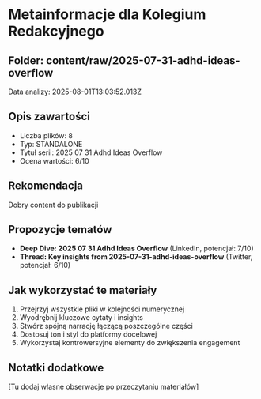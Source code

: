 # Metainformacje dla Kolegium Redakcyjnego

## Folder: content/raw/2025-07-31-adhd-ideas-overflow
Data analizy: 2025-08-01T13:03:52.013Z

## Opis zawartości

- Liczba plików: 8
- Typ: STANDALONE
- Tytuł serii: 2025 07 31 Adhd Ideas Overflow
- Ocena wartości: 6/10

## Rekomendacja
Dobry content do publikacji

## Propozycje tematów
- **Deep Dive: 2025 07 31 Adhd Ideas Overflow** (LinkedIn, potencjał: 7/10)
- **Thread: Key insights from 2025-07-31-adhd-ideas-overflow** (Twitter, potencjał: 6/10)


## Jak wykorzystać te materiały
1. Przejrzyj wszystkie pliki w kolejności numerycznej
2. Wyodrębnij kluczowe cytaty i insights
3. Stwórz spójną narrację łączącą poszczególne części
4. Dostosuj ton i styl do platformy docelowej
5. Wykorzystaj kontrowersyjne elementy do zwiększenia engagement

## Notatki dodatkowe
[Tu dodaj własne obserwacje po przeczytaniu materiałów]
